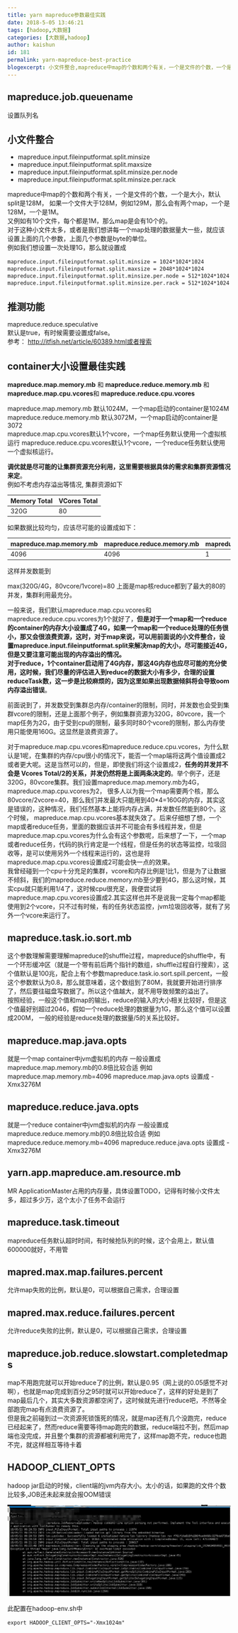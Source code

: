 ```yaml
---
title: yarn mapreduce参数最佳实践
date: 2018-5-05 13:46:21
tags: [hadoop,大数据]
categories: [大数据,hadoop]
author: kaishun
id: 181
permalink: yarn-mapreduce-best-practice
blogexcerpt: 小文件整合,mapreduce中map的个数和两个有关，一个是文件的个数，一个是大小，默认split是128M，推测功能，mapreduce.reduce.speculative，调优就是尽可能的让集群资源充分利用，这里需要根据具体的需求和集群资源情况来定
---
```


## mapreduce.job.queuename  
设置队列名
## 小文件整合  
- mapreduce.input.fileinputformat.split.minsize  
- mapreduce.input.fileinputformat.split.maxsize  
- mapreduce.input.fileinputformat.split.minsize.per.node  
- mapreduce.input.fileinputformat.split.minsize.per.rack  

mapreduce中map的个数和两个有关，一个是文件的个数，一个是大小，默认split是128M， 如果一个文件大于128M，例如129M，那么会有两个map，一个是128M，一个是1M。  
又例如有10个文件，每个都是1M，那么map是会有10个的。  
对于这种小文件太多，或者是我们想讲每一个map处理的数据量大一些，就应该设置上面的几个参数，上面几个参数是byte的单位。  
例如我们想设置一次处理1G，那么就设置成
```
mapreduce.input.fileinputformat.split.minsize = 1024*1024*1024
mapreduce.input.fileinputformat.split.maxsize = 2048*1024*1024
mapreduce.input.fileinputformat.split.minsize.per.node = 512*1024*1024
mapreduce.input.fileinputformat.split.minsize.per.rack = 512*1024*1024
```
## 推测功能  
mapreduce.reduce.speculative  
默认是true，有时候需要设置成false。  
参考： http://itfish.net/article/60389.html或者搜索

## container大小设置最佳实践 
**mapreduce.map.memory.mb** 和 **mapreduce.reduce.memory.mb**  和**mapreduce.map.cpu.vcores**和 **mapreduce.reduce.cpu.vcores**

mapreduce.map.memory.mb 默认1024M，一个map启动的container是1024M  
mapreduce.reduce.memory.mb 默认3072M，一个map启动的container是3072  
mapreduce.map.cpu.vcores默认1个vcore，一个map任务默认使用一个虚拟核运行
mapreduce.reduce.cpu.vcores默认1个vcore，一个reduce任务默认使用一个虚拟核运行。   

**调优就是尽可能的让集群资源充分利用，这里需要根据具体的需求和集群资源情况来定**。  
例如不考虑内存溢出等情况, 集群资源如下

Memory Total | VCores Total
---|---
320G | 80

如果数据比较均匀，应该尽可能的设置成如下：  

mapreduce.map.memory.mb | mapreduce.reduce.memory.mb | mapreduce.map.cpu.vcores |mapreduce.reduce.cpu.vcores
---|---|---|---|
4096 | 4096 | 1 |1

这样并发数能到

max(320G/4G，80vcore/1vcore)=80
上面是map核reduce都到了最大的80的并发，集群利用最充分。  

一般来说，我们默认mapreduce.map.cpu.vcores和mapreduce.reduce.cpu.vcores为1个就好了，**但是对于一个map和一个reduce的container的内存大小设置成了4G，如果一个map和一个reduce处理的任务很小，那又会很浪费资源，这时，对于map来说，可以用前面说的小文件整合，设置mapreduce.input.fileinputformat.split来解决map的大小，尽可能接近4G，但是又要注意可能出现的内存溢出的情况。  
对于reduce，1个container启动用了4G内存，那这4G内存也应尽可能的充分使用，这时候，我们尽量的评估进入到reduce的数据大小有多少，合理的设置reduceTask数，这一步是比较麻烦的，因为这里如果出现数据倾斜将会导致oom内存溢出错误**。  

前面说到了，并发数受到集群总内存/container的限制，同时，并发数也会受到集群vcore的限制，还是上面那个例子，例如集群资源为320G，80vcore，我一个map任务为2G，由于受到cpu的限制，最多同时80个vcore的限制，那么内存使用只能使用160G。这显然是浪费资源了。  

对于mapreduce.map.cpu.vcores和mapreduce.reduce.cpu.vcores，为什么默认是1呢，在集群的内存/cpu很小的情况下，能否一个map端将这两个值设置成2或者更大呢。这是当然可以的，但是，即使我们将这个设置成2，**任务的并发并不会是 Vcores Total/2的关系，并发仍然将是上面两条决定的**。举个例子，还是320G，80vcore集群。我们设置mapreduce.map.memory.mb为4G，mapreduce.map.cpu.vcores为2， 很多人以为我一个map需要两个核，那么80vcore/2vcore=40，那么我们并发最大只能用到40*4=160G的内存，其实这是错误的，这种情况，我们任然基本上能将内存占满，并发数任然能到80个。这个时候， mapreduce.map.cpu.vcores基本就失效了。后来仔细想了想，一个map或者reduce任务，里面的数据应该并不可能会有多线程并发，但是mapreduce.map.cpu.vcores为什么会有这个参数呢，后来想了一下，一个map或者reduce任务，代码的执行肯定是一个线程，但是任务的状态等监控，垃圾回收等，是可以使用另外一个线程来运行的，这也是将mapreduce.map.cpu.vcores设置成2可能会快一点的效果。  
我曾经碰到一个cpu十分充足的集群，vcore和内存比例是1比1，但是为了让数据不倾斜，我们的mapreduce.reduce.memory.mb至少要到4G，那么这时候，其实cpu就只能利用1/4了，这时候cpu很充足，我便尝试将mapreduce.map.cpu.vcores设置成2.其实这样也并不是说我一定每个map都能使用到2个vcore，只不过有时候，有的任务状态监控，jvm垃圾回收等，就有了另外一个vcore来运行了。  




## mapreduce.task.io.sort.mb  
这个参数理解需要理解mapreduce的shuffle过程，mapreduce的shuffle中，有一个环形缓冲区（就是一个带有前后两个指针的数组，shuffle过程自行搜索），这个值默认是100兆，配合上有个参数mapreduce.task.io.sort.spill.percent，一般这个参数默认为0.8，那么就意味着，这个数组到了80M，我就要开始进行排序了，然后要往磁盘写数据了。所以这个值越大，就不用导致频繁的溢出了。  
按照经验，一般这个值和map的输出，reduce的输入的大小相关比较好，但是这个值最好别超过2046，假如一个reduce处理的数据量为1G，那么这个值可以设置成200M， 一般的经验是reduce处理的数据量/5的关系比较好。  


## mapreduce.map.java.opts  
就是一个map container中jvm虚拟机的内存
一般设置成mapreduce.map.memory.mb的0.8倍比较合适
例如mapreduce.map.memory.mb=4096
mapreduce.map.java.opts 设置成 -Xmx3276M



## mapreduce.reduce.java.opts  
就是一个reduce container中jvm虚拟机的内存
一般设置成mapreduce.reduce.memory.mb的0.8倍比较合适
例如mapreduce.reduce.memory.mb=4096
mapreduce.reduce.java.opts 设置成 -Xmx3276M


## yarn.app.mapreduce.am.resource.mb  
MR ApplicationMaster占用的内存量，具体设置TODO，记得有时候小文件太多，超过多少万，这个太小了任务不会运行  


## mapreduce.task.timeout  
mapreduce任务默认超时时间，有时候抢队列的时候，这个会用上，默认值600000就好，不用管

## mapred.max.map.failures.percent
允许map失败的比例，默认是0，可以根据自己需求，合理设置

## mapred.max.reduce.failures.percent  
允许reduce失败的比例，默认是0，可以根据自己需求，合理设置

## mapreduce.job.reduce.slowstart.completedmaps  
map不用跑完就可以开始reduce了的比例，默认是0.95（网上说的0.05感觉不对啊），也就是map完成到百分之95时就可以开始reduce了，这样的好处是到了map最后几个，其实大多数资源都空闲了，这时候就先进行reduce吧，不然等全部跑完map有点浪费资源了。  
但是我之前碰到过一次资源死锁饿死的情况，就是map还有几个没跑完，reduce已经起来了，然而reduce需要等待map跑完的数据，reduce端拉不到，然后map端也没完成，并且整个集群的资源都被利用完了，这样map跑不完，reduce也跑不完，就这样相互等待卡着

## HADOOP_CLIENT_OPTS  
hadoop jar启动的时候，client端的jvm内存大小。太小的话，如果跑的文件个数比较多,JOB还未起来就会报OOM错误  

![hadoop-oom](https://raw.githubusercontent.com/zhaikaishun/blog_img/master/blog/mapreduce-conf-best-practice/mapreduce-best-practice.jpg)  


此配置在hadoop-env.sh中  
```
export HADOOP_CLIENT_OPTS="-Xmx1024m"  
```
